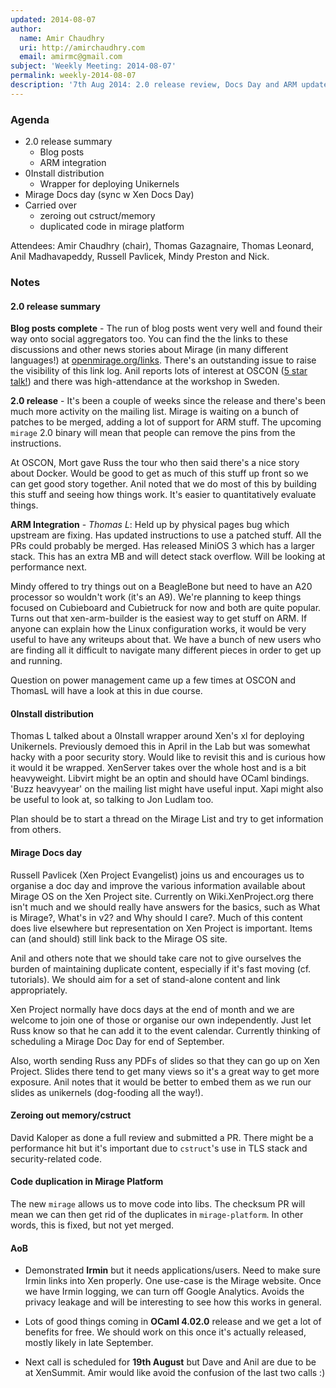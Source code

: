 ```yaml
---
updated: 2014-08-07
author:
  name: Amir Chaudhry
  uri: http://amirchaudhry.com
  email: amirmc@gmail.com
subject: 'Weekly Meeting: 2014-08-07'
permalink: weekly-2014-08-07
description: '7th Aug 2014: 2.0 release review, Docs Day and ARM updates'
---
```


### Agenda ###

* 2.0 release summary
  - Blog posts
  - ARM integration
* 0Install distribution
  - Wrapper for deploying Unikernels
* Mirage Docs day (sync w Xen Docs Day)
* Carried over
  - zeroing out cstruct/memory
  - duplicated code in mirage platform


Attendees: Amir Chaudhry (chair), Thomas Gazagnaire, Thomas Leonard,
Anil Madhavapeddy, Russell Pavlicek, Mindy Preston and Nick.


### Notes ###

#### 2.0 release summary ####

**Blog posts complete** - The run of blog posts went very well and found
their way onto social aggregators too.   You can find the the links to these
discussions and other news stories about Mirage (in many different
languages!) at [openmirage.org/links][mir-links].  There's an outstanding
issue to raise the visibility of this link log. Anil reports lots of
interest at OSCON ([5 star talk!][oscon-14]) and there was high-attendance
at the workshop in Sweden.

**2.0 release** - It's been a couple of weeks since the release and there's
been much more activity on the mailing list. Mirage is waiting on a bunch of
patches to be merged, adding a lot of support for ARM stuff. The upcoming
`mirage` 2.0 binary will mean that people can remove the pins from the
instructions.  

At OSCON, Mort gave Russ the tour who then said there's a nice story about
Docker. Would be good to get as much of this stuff up front so we can get
good story together. Anil noted that we do most of this by building this
stuff and seeing how things work. It's easier to quantitatively evaluate
things. 

[oscon-14]: http://www.oscon.com/oscon2014/public/schedule/detail/35024
[mir-links]: https://mirageos.org/links

**ARM Integration** - *Thomas L*: Held up by physical pages bug which
upstream are fixing. Has updated instructions to use a patched stuff.
All the PRs could probably be merged. Has released MiniOS 3 which has a
larger stack. This has an extra MB and will detect stack overflow.
Will be looking at performance next. 

Mindy offered to try things out on a BeagleBone but need to have an A20
processor so wouldn't work (it's an A9). We're planning to keep things
focused on Cubieboard and Cubietruck for now and both are quite popular.
Turns out that xen-arm-builder is the easiest way to get stuff on ARM.
If anyone can explain how the Linux configuration works, it would be very
useful to have any writeups about that. We have a bunch of new users who are
finding all it difficult to navigate many different pieces in order to get
up and running.

Question on power management came up a few times at OSCON and ThomasL will
have a look at this in due course.

#### 0Install distribution ####

Thomas L talked about a 0Install wrapper around Xen's xl for deploying
Unikernels. Previously demoed this in April in the Lab but was somewhat
hacky with a poor security story.  Would like to revisit this and is curious
how it would it be wrapped. XenServer takes over the whole host and is a bit
heavyweight. Libvirt might be an optin and should have OCaml bindings.
'Buzz heavyyear' on the mailing list might have useful input. Xapi might
also be useful to look at, so talking to Jon Ludlam too. 

Plan should be to start a thread on the Mirage List and try to get
information from others. 

#### Mirage Docs day ####

Russell Pavlicek (Xen Project Evangelist) joins us and encourages us to
organise a doc day and improve the various information available about
Mirage OS on the Xen Project site. Currently on Wiki.XenProject.org there
isn't much and we should really have answers for the basics, such as What is
Mirage?, What's in v2? and Why should I care?. Much of this content does
live elsewhere but representation on Xen Project is important. Items can
(and should) still link back to the Mirage OS site.

Anil and others note that we should take care not to give ourselves the
burden of maintaining duplicate content, especially if it's fast moving
(cf. tutorials). We should aim for a set of stand-alone content and link
appropriately.

Xen Project normally have docs days at the end of month and we are welcome
to join one of those or organise our own independently. Just let Russ know
so that he can add it to the event calendar. Currently thinking of
scheduling a Mirage Doc Day for end of September.

Also, worth sending Russ any PDFs of slides so that they can go up on Xen
Project. Slides there tend to get many views so it's a great way to get more
exposure. Anil notes that it would be better to embed them as we run our
slides as unikernels (dog-fooding all the way!).
  

#### Zeroing out memory/cstruct ####

David Kaloper as done a full review and submitted a PR. There might be a
performance hit but it's important due to `cstruct`'s use in TLS stack and
security-related code.


#### Code duplication in Mirage Platform ####

The new `mirage` allows us to move code into libs. The checksum PR will mean
we can then get rid of the duplicates in `mirage-platform`. In other words,
this is fixed, but not yet merged.


#### AoB ####

- Demonstrated **Irmin** but it needs applications/users. Need to make
sure Irmin links into Xen properly.  One use-case is the Mirage website.
Once we have Irmin logging, we can turn off Google Analytics. Avoids the
privacy leakage and will be interesting to see how this works in general.

- Lots of good things coming in **OCaml 4.02.0** release and we get a lot of
benefits for free. We should work on this once it's actually released, mostly
likely in late September.

- Next call is scheduled for **19th August** but Dave and Anil are due to be
at XenSummit. Amir would like avoid the confusion of the last two calls :)

